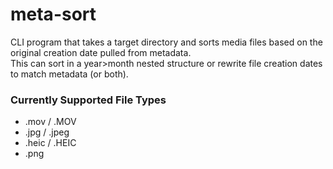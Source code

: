 # meta-sort

CLI program that takes a target directory and sorts media files based on the original creation date pulled from metadata. 
<br/>
This can sort in a year>month nested structure or rewrite file creation dates to match metadata (or both).

### Currently Supported File Types
- .mov / .MOV
- .jpg / .jpeg
- .heic / .HEIC
- .png
